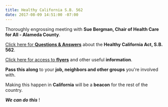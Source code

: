 ```yaml
---
title: Healthy California S.B. 562
date: 2017-08-09 14:51:00 -07:00
---
```


Thoroughly engrossing meeting with **Sue Bergman, Chair of Health Care for All - Alameda County**. 
 
[Click here for **Questions & Answers**](http://www.healthycaliforniaact.org/wp-content/uploads/SB-562-QA-Flyer.pdf) about the **Healthy California Act, S.B. 562**. 

[Click here for access to **flyers**](http://www.healthycaliforniaact.org/resources/) and other useful **information**.

**Pass this along** to your **job, neighbors and other groups** you're involved with.

Making this happen in **California** will be a **beacon** for the rest of the country.

***We can do this*** !
